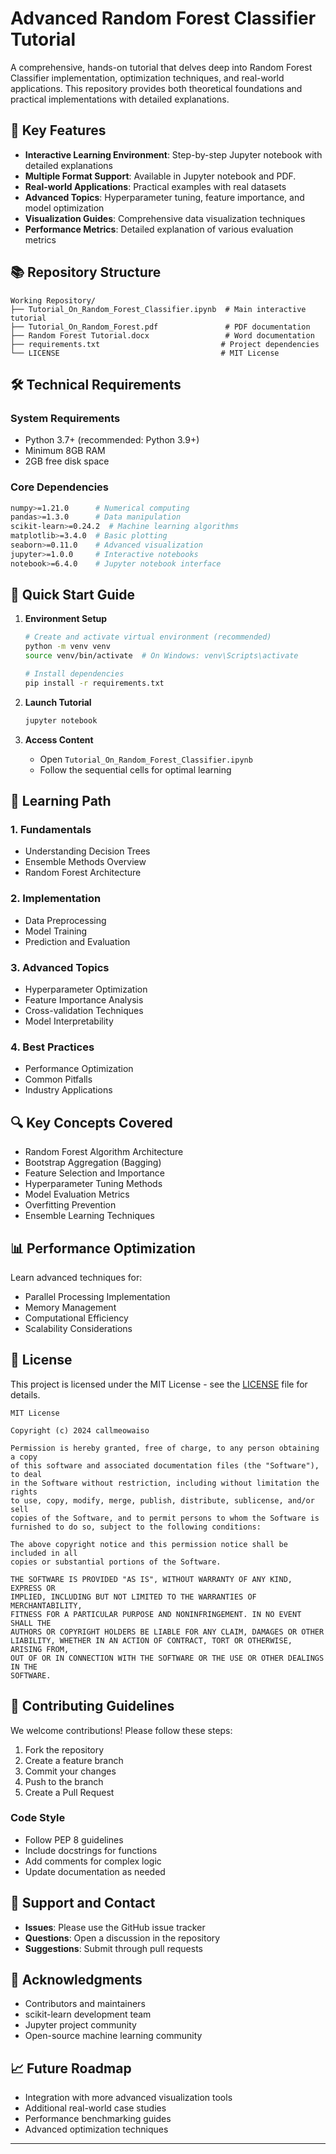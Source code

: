 # Advanced Random Forest Classifier Tutorial

A comprehensive, hands-on tutorial that delves deep into Random Forest Classifier implementation, optimization techniques, and real-world applications. This repository provides both theoretical foundations and practical implementations with detailed explanations.

## 🎯 Key Features

- **Interactive Learning Environment**: Step-by-step Jupyter notebook with detailed explanations
- **Multiple Format Support**: Available in Jupyter notebook and PDF.
- **Real-world Applications**: Practical examples with real datasets
- **Advanced Topics**: Hyperparameter tuning, feature importance, and model optimization
- **Visualization Guides**: Comprehensive data visualization techniques
- **Performance Metrics**: Detailed explanation of various evaluation metrics

## 📚 Repository Structure

```
Working Repository/
├── Tutorial_On_Random_Forest_Classifier.ipynb  # Main interactive tutorial
├── Tutorial_On_Random_Forest.pdf               # PDF documentation
├── Random Forest Tutorial.docx                 # Word documentation
├── requirements.txt                           # Project dependencies
└── LICENSE                                    # MIT License
```

## 🛠️ Technical Requirements

### System Requirements
- Python 3.7+ (recommended: Python 3.9+)
- Minimum 8GB RAM
- 2GB free disk space

### Core Dependencies
```bash
numpy>=1.21.0      # Numerical computing
pandas>=1.3.0      # Data manipulation
scikit-learn>=0.24.2  # Machine learning algorithms
matplotlib>=3.4.0  # Basic plotting
seaborn>=0.11.0    # Advanced visualization
jupyter>=1.0.0     # Interactive notebooks
notebook>=6.4.0    # Jupyter notebook interface
```

## 🚀 Quick Start Guide

1. **Environment Setup**
   ```bash
   # Create and activate virtual environment (recommended)
   python -m venv venv
   source venv/bin/activate  # On Windows: venv\Scripts\activate
   
   # Install dependencies
   pip install -r requirements.txt
   ```

2. **Launch Tutorial**
   ```bash
   jupyter notebook
   ```

3. **Access Content**
   - Open `Tutorial_On_Random_Forest_Classifier.ipynb`
   - Follow the sequential cells for optimal learning

## 📖 Learning Path

### 1. Fundamentals
- Understanding Decision Trees
- Ensemble Methods Overview
- Random Forest Architecture

### 2. Implementation
- Data Preprocessing
- Model Training
- Prediction and Evaluation

### 3. Advanced Topics
- Hyperparameter Optimization
- Feature Importance Analysis
- Cross-validation Techniques
- Model Interpretability

### 4. Best Practices
- Performance Optimization
- Common Pitfalls
- Industry Applications

## 🔍 Key Concepts Covered

- Random Forest Algorithm Architecture
- Bootstrap Aggregation (Bagging)
- Feature Selection and Importance
- Hyperparameter Tuning Methods
- Model Evaluation Metrics
- Overfitting Prevention
- Ensemble Learning Techniques

## 📊 Performance Optimization

Learn advanced techniques for:
- Parallel Processing Implementation
- Memory Management
- Computational Efficiency
- Scalability Considerations

## 📝 License

This project is licensed under the MIT License - see the [LICENSE](LICENSE) file for details.

```
MIT License

Copyright (c) 2024 callmeowaiso

Permission is hereby granted, free of charge, to any person obtaining a copy
of this software and associated documentation files (the "Software"), to deal
in the Software without restriction, including without limitation the rights
to use, copy, modify, merge, publish, distribute, sublicense, and/or sell
copies of the Software, and to permit persons to whom the Software is
furnished to do so, subject to the following conditions:

The above copyright notice and this permission notice shall be included in all
copies or substantial portions of the Software.

THE SOFTWARE IS PROVIDED "AS IS", WITHOUT WARRANTY OF ANY KIND, EXPRESS OR
IMPLIED, INCLUDING BUT NOT LIMITED TO THE WARRANTIES OF MERCHANTABILITY,
FITNESS FOR A PARTICULAR PURPOSE AND NONINFRINGEMENT. IN NO EVENT SHALL THE
AUTHORS OR COPYRIGHT HOLDERS BE LIABLE FOR ANY CLAIM, DAMAGES OR OTHER
LIABILITY, WHETHER IN AN ACTION OF CONTRACT, TORT OR OTHERWISE, ARISING FROM,
OUT OF OR IN CONNECTION WITH THE SOFTWARE OR THE USE OR OTHER DEALINGS IN THE
SOFTWARE.
```

## 🤝 Contributing Guidelines

We welcome contributions! Please follow these steps:
1. Fork the repository
2. Create a feature branch
3. Commit your changes
4. Push to the branch
5. Create a Pull Request

### Code Style
- Follow PEP 8 guidelines
- Include docstrings for functions
- Add comments for complex logic
- Update documentation as needed

## 📧 Support and Contact

- **Issues**: Please use the GitHub issue tracker
- **Questions**: Open a discussion in the repository
- **Suggestions**: Submit through pull requests

## 🙏 Acknowledgments

- Contributors and maintainers
- scikit-learn development team
- Jupyter project community
- Open-source machine learning community

## 📈 Future Roadmap

- Integration with more advanced visualization tools
- Additional real-world case studies
- Performance benchmarking guides
- Advanced optimization techniques

---
